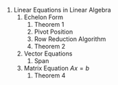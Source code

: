 1. Linear Equations in Linear Algebra
	1. Echelon Form
		1. Theorem 1
		2. Pivot Position
		3. Row Reduction Algorithm
		4. Theorem 2
	2. Vector Equations
		1. Span
	3. Matrix Equation $Ax=b$
		1. Theorem 4